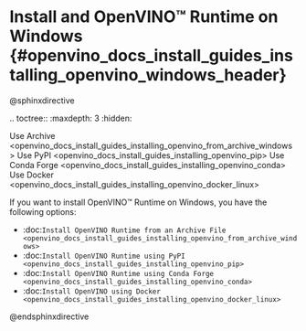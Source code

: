 # Install and OpenVINO™ Runtime on Windows {#openvino_docs_install_guides_installing_openvino_windows_header}

@sphinxdirective

.. toctree::
   :maxdepth: 3
   :hidden:

   Use Archive <openvino_docs_install_guides_installing_openvino_from_archive_windows>
   Use PyPI <openvino_docs_install_guides_installing_openvino_pip>
   Use Conda Forge <openvino_docs_install_guides_installing_openvino_conda>
   Use Docker <openvino_docs_install_guides_installing_openvino_docker_linux>


If you want to install OpenVINO™ Runtime on Windows, you have the following options:

* :doc:`Install OpenVINO Runtime from an Archive File <openvino_docs_install_guides_installing_openvino_from_archive_windows>`
* :doc:`Install OpenVINO Runtime using PyPI <openvino_docs_install_guides_installing_openvino_pip>`
* :doc:`Install OpenVINO Runtime using Conda Forge <openvino_docs_install_guides_installing_openvino_conda>`
* :doc:`Install OpenVINO using Docker <openvino_docs_install_guides_installing_openvino_docker_linux>`


@endsphinxdirective
